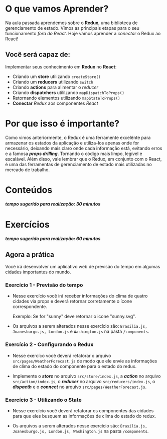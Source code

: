 # O que vamos Aprender?

Na aula passada aprendemos sobre o **Redux**, uma biblioteca de gerenciamento de estado. Vimos as principais etapas para o seu funcionamento *fora do React*. Hoje vamos aprender a *conectar* o Redux ao React!

## Você será capaz de:

Implementar seus conhecimento em **Redux** no **React**:

- Criando um **store** utilizando `createStore()`
- Criando um **reducers** utilizando `switch`
- Criando **actions** para alimentar o *reducer*
- Criando **dispatchers** utililzando `mapDispatchToProps()`
- Retornando elementos utilizando `mapStateToProps()`
- **Conectar** *Redux* aos componentes *React*

# Por que isso é importante?

Como vimos anteriormente, o Redux é uma ferramente excelênte para armazenar os estados da aplicação e utiliza-los apenas onde for necessário, deixando mais claro onde cada informação está, evitando erros e a famosa ***props drilling***. Tornando o código mais limpo, legível e escalável. Além disso, vale lembrar que o Redux, em conjunto com o React, é uma das ferramentas de gerenciamento de estado mais utilizadas no mercado de trabalho. 

# Conteúdos 
#### *tempo sugerido para realização: 30 minutos*

# Exercícios 
#### *tempo sugerido para realização: 60 minutos*

## Agora a prática

Você irá desenvolver um aplicativo web de previsão do tempo em algumas cidades importantes do mundo.

### Exercício 1 - Previsão do tempo

- Nesse exercício você irá receber informações do clima de quatro cidades via props e deverá retornar corretamente o ícone correspondente.

  Exemplo: Se for "sunny" deve retornar o icone "sunny.svg".

- Os arquivos a serem alterados nesse exercício são: `Brasilia.js, Joanesburgo.js, London.js` e `Washington.js` na pasta `/components`.

### Exercício 2 - Configurando o Redux

- Nesse exercíco você deverá refatorar o arquivo `src/pages/WeatherForecast.js` de modo que ele envie as informações de clima do estado do componente para o estado do redux.

- Implemente o ***store*** no arquivo `src/store/index.js`, a ***action*** no arquivo `src/action/index.js`, o ***reducer*** no arquivo `src/reducers/index.js`, o ***dispacth*** e o ***connect*** no arquivo `src/pages/WeatherForecast.js`.

### Exercício 3 - Utilizando o State

- Nesse exercício você deverá refatorar os componentes das cidades para que eles busquem as informações de clima do estado do redux.

- Os arquivos a serem alterados nesse exercício são: `Brasilia.js, Joanesburgo.js, London.js, Washington.js` na pasta `/components`.
